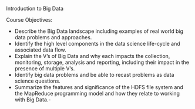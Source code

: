 Introduction to Big Data

Course Objectives:
  - Describe the Big Data landscape including examples of real world big data problems and approaches.
  - Identify the high level components in the data science life-cycle and associated data flow.
  - Explain the V’s of Big Data and why each impacts the collection, monitoring, storage, analysis and reporting, including their impact in the presence of multiple V’s.
  - Identify big data problems and be able to recast problems as data science questions.
  - Summarize the features and significance of the HDFS file system and the MapReduce programming model and how they relate to working with Big Data.-
